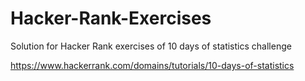 # Hacker-Rank-Exercises
Solution for Hacker Rank exercises of 10 days of statistics challenge

https://www.hackerrank.com/domains/tutorials/10-days-of-statistics
